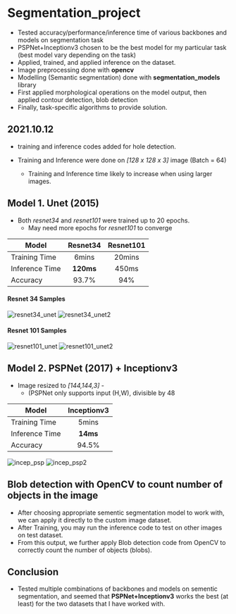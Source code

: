 # Segmentation_project

- Tested accuracy/performance/inference time of various backbones and models on segmentation task
- PSPNet+Inceptionv3 chosen to be the best model for my particular task (best model vary depending on the task)
- Applied, trained, and applied inference on the dataset.
- Image preprocessing done with **opencv**
- Modelling (Semantic segmentation) done with **segmentation_models** library
- First applied morphological operations on the model output, then applied contour detection, blob detection
- Finally, task-specific algorithms to provide solution.

## 2021.10.12
- training and inference codes added for hole detection.



- Training and Inference were done on *[128 x 128 x 3]* image (Batch = 64)
    - Training and Inference time likely to increase when using larger images.

## Model 1. Unet (2015)
- Both *resnet34* and *resnet101* were trained up to 20 epochs.
    - May need more epochs for *resnet101* to converge

| Model   | Resnet34   | Resnet101  |
| ------------- |  :-------------: | :-------------: | 
| Training Time  | 6mins    | 20mins  |
| Inference Time    | **120ms** | 450ms  |
| Accuracy  | 93.7% | 94%  |


#### Resnet 34 Samples
![resnet34_unet](https://user-images.githubusercontent.com/53849669/133183544-117019e6-5f09-449c-87d4-3ecca423c146.png)
![resnet34_unet2](https://user-images.githubusercontent.com/53849669/133184006-bf0f7450-5cbe-432e-80d3-9b7bcb4d2125.png)

#### Resnet 101 Samples
![resnet101_unet](https://user-images.githubusercontent.com/53849669/133184010-f01f3a3a-ee9c-4500-8f48-bf10e42729f2.png)
![resnet101_unet2](https://user-images.githubusercontent.com/53849669/133184013-e944815e-3f70-43c2-a45d-f39adabec255.png)


## Model 2. PSPNet (2017) + Inceptionv3

- Image resized to *[144,144,3]* - 
    - (PSPNet only supports input (H,W), divisible by 48

| Model  | Inceptionv3 |
| ------------- | :-------------: | 
| Training Time   | 5mins  |
| Inference Time  | **14ms**  |
| Accuracy  | 94.5%  |

![incep_psp](https://user-images.githubusercontent.com/53849669/133200250-c59cbecf-3897-48c8-aeef-e69b3670aa7e.png)
![incep_psp2](https://user-images.githubusercontent.com/53849669/133200257-383b81fe-d2b6-4534-8683-6e240bdcaad5.png)

## Blob detection with OpenCV to count number of objects in the image

- After choosing appropriate sementic segmentation model to work with, we can apply it directly to the custom image dataset.
- After Training, you may run the inference code to test on other images on test dataset.
- From this output, we further apply Blob detection code from OpenCV to correctly count the number of objects (blobs).


## Conclusion

- Tested multiple combinations of backbones and models on sementic segmentation, and seemed that **PSPNet+Inceptionv3** works the best (at least) for the two datasets that I have worked with.
